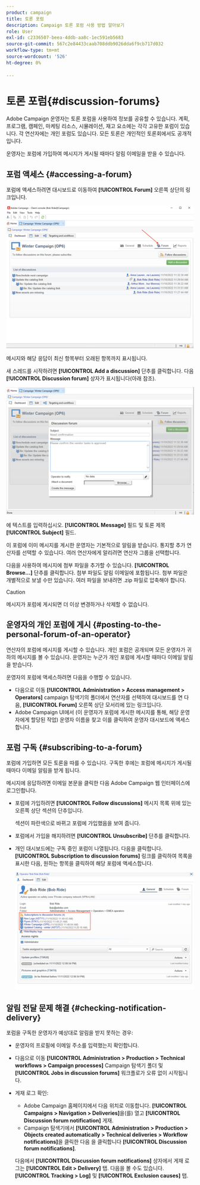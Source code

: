 ```yaml
---
product: campaign
title: 토론 포럼
description: Campaign 토론 포럼 사용 방법 알아보기
role: User
exl-id: c2336507-beea-4ddb-aa8c-1ec591eb5683
source-git-commit: 567c2e84433caab708ddb9026dda6f9cb717d032
workflow-type: tm+mt
source-wordcount: '526'
ht-degree: 0%

---
```


# 토론 포럼{#discussion-forums}

Adobe Campaign 운영자는 토론 포럼을 사용하여 정보를 공유할 수 있습니다. 계획, 프로그램, 캠페인, 마케팅 리소스, 시뮬레이션, 재고 요소에는 각각 고유한 포럼이 있습니다. 각 연산자에는 개인 포럼도 있습니다. 모든 토론은 개인적인 토론회에서도 공개적입니다.

운영자는 포럼에 가입하여 메시지가 게시될 때마다 알림 이메일을 받을 수 있습니다.

## 포럼 액세스 {#accessing-a-forum}

포럼에 액세스하려면 대시보드로 이동하여 **[!UICONTROL Forum]** 오른쪽 상단의 링크입니다.

![](assets/mrm-forum-icon.png)

메시지와 해당 응답이 최신 항목부터 오래된 항목까지 표시됩니다.

새 스레드를 시작하려면 **[!UICONTROL Add a discussion]** 단추를 클릭합니다. 다음 **[!UICONTROL Discussion forum]** 상자가 표시됩니다(아래 참조).

![](assets/mrm-forum-new-thread.png)


에 텍스트를 입력하십시오. **[!UICONTROL Message]** 필드 및 토론 제목 **[!UICONTROL Subject]** 필드.

이 포럼에 이미 메시지를 게시한 운영자는 기본적으로 알림을 받습니다. 통지할 추가 연산자를 선택할 수 있습니다. 여러 연산자에게 알리려면 연산자 그룹을 선택합니다.

다음을 사용하여 메시지에 첨부 파일을 추가할 수 있습니다.  **[!UICONTROL Browse...]** 단추를 클릭합니다. 첨부 파일도 알림 이메일에 포함됩니다. 첨부 파일은 개별적으로 보낼 수만 있습니다. 여러 파일을 보내려면 .zip 파일로 압축해야 합니다.

>[!CAUTION]
>
>메시지가 포럼에 게시되면 더 이상 변경하거나 삭제할 수 없습니다.

## 운영자의 개인 포럼에 게시 {#posting-to-the-personal-forum-of-an-operator}

연산자의 포럼에 메시지를 게시할 수 있습니다. 개인 포럼은 공개되며 모든 운영자가 귀하의 메시지를 볼 수 있습니다. 운영자는 누군가 개인 포럼에 게시할 때마다 이메일 알림을 받습니다.

운영자의 포럼에 액세스하려면 다음을 수행할 수 있습니다.

* 다음으로 이동 **[!UICONTROL Administration > Access management > Operators]** campaign 탐색기의 폴더에서 연산자를 선택하여 대시보드를 연 다음, **[!UICONTROL Forum]** 오른쪽 상단 모서리에 있는 링크입니다.
* Adobe Campaign UI에서 (이 운영자가 포럼에 게시한 메시지를 통해, 해당 운영자에게 할당된 작업) 운영자 이름을 찾고 이를 클릭하여 운영자 대시보드에 액세스합니다.

## 포럼 구독 {#subscribing-to-a-forum}

포럼에 가입하면 모든 토론을 따를 수 있습니다. 구독한 후에는 포럼에 메시지가 게시될 때마다 이메일 알림을 받게 됩니다.

메시지에 응답하려면 이메일 본문을 클릭한 다음 Adobe Campaign 웹 인터페이스에 로그인합니다.

* 포럼에 가입하려면 **[!UICONTROL Follow discussions]** 메시지 목록 위에 있는 오른쪽 상단 섹션의 단추입니다.

  섹션이 파란색으로 바뀌고 포럼에 가입했음을 보여 줍니다.

* 포럼에서 가입을 해지하려면 **[!UICONTROL Unsubscribe]** 단추를 클릭합니다.

* 개인 대시보드에는 구독 중인 포럼이 나열됩니다. 다음을 클릭합니다. **[!UICONTROL Subscription to discussion forums]** 링크를 클릭하여 목록을 표시한 다음, 원하는 항목을 클릭하여 해당 포럼에 액세스합니다.

  ![](assets/forum-subscribed.png)


## 알림 전달 문제 해결 {#checking-notification-delivery}

포럼을 구독한 운영자가 예상대로 알림을 받지 못하는 경우:

* 운영자의 프로필에 이메일 주소를 입력했는지 확인합니다.
* 다음으로 이동 **[!UICONTROL Administration > Production > Technical workflows > Campaign processes]** Campaign 탐색기 폴더 및 **[!UICONTROL Jobs in discussion forums]** 워크플로가 오류 없이 시작됩니다.
* 게재 로그 확인:

   * Adobe Campaign 홈페이지에서 다음 위치로 이동합니다. **[!UICONTROL Campaigns > Navigation > Deliveries]**&#x200B;을(를) 열고 **[!UICONTROL Discussion forum notification]** 게재.
   * Campaign 탐색기에서 **[!UICONTROL Administration > Production > Objects created automatically > Technical deliveries > Workflow notifications]**&#x200B;을 클릭한 다음 을 클릭합니다 **[!UICONTROL Discussion forum notifications]**.

  다음에서 **[!UICONTROL Discussion forum notifications]** 상자에서 게재 로그는 **[!UICONTROL Edit > Delivery]** 탭. 다음을 볼 수도 있습니다. **[!UICONTROL Tracking > Log]** 및 **[!UICONTROL Exclusion causes]** 탭.
